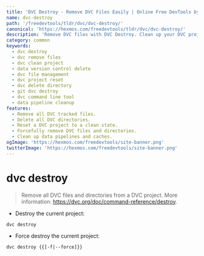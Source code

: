 ```yaml
---
title: 'DVC Destroy - Remove DVC Files Easily | Online Free DevTools by Hexmos'
name: dvc-destroy
path: '/freedevtools/tldr/dvc/dvc-destroy/'
canonical: 'https://hexmos.com/freedevtools/tldr/dvc/dvc-destroy/'
description: 'Remove DVC files with DVC Destroy. Clean up your DVC project, delete DVC directories, and ensure a fresh start. Free online tool, no registration required.'
category: common
keywords:
  - dvc destroy
  - dvc remove files
  - dvc clean project
  - data version control delete
  - dvc file management
  - dvc project reset
  - dvc delete directory
  - git dvc destroy
  - dvc command line tool
  - data pipeline cleanup
features:
  - Remove all DVC tracked files.
  - Delete all DVC directories.
  - Reset a DVC project to a clean state.
  - Forcefully remove DVC files and directories.
  - Clean up data pipelines and caches.
ogImage: 'https://hexmos.com/freedevtools/site-banner.png'
twitterImage: 'https://hexmos.com/freedevtools/site-banner.png'
---
```


# dvc destroy

> Remove all DVC files and directories from a DVC project.
> More information: <https://dvc.org/doc/command-reference/destroy>.

- Destroy the current project:

`dvc destroy`

- Force destroy the current project:

`dvc destroy {{[-f|--force]}}`
